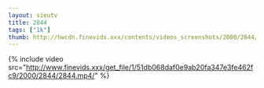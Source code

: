 ```yaml
--- 
layout: sieutv
title: 2844
tags: ["1k"]
thumb: http://hwcdn.finevids.xxx/contents/videos_screenshots/2000/2844/preview.mp4.jpg
---
```

{% include video src="http://www.finevids.xxx/get_file/1/51db068daf0e9ab20fa347e3fe462fc9/2000/2844/2844.mp4/" %} 
